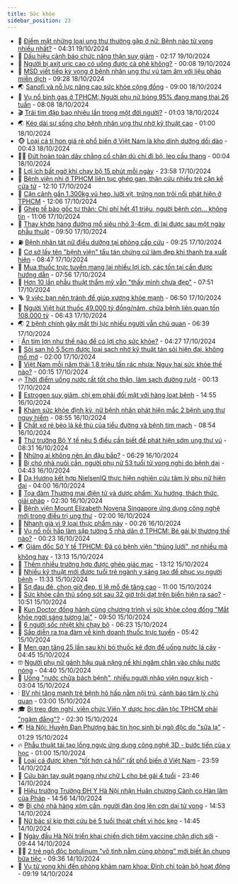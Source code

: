 ```yaml
---
title: Sức khỏe
sidebar_position: 23
---
```


<!-- dantri-suc-khoe:START -->
- 🤔 [Điểm mặt những loại ung thư thường gặp ở nữ: Bệnh nào tử vong nhiều nhất?](https://dantri.com.vn/suc-khoe/diem-mat-nhung-loai-ung-thu-thuong-gap-o-nu-benh-nao-tu-vong-nhieu-nhat-20241019112835973.htm) - 04:31 19/10/2024
- 🚦 [Dấu hiệu cảnh báo chức năng thận suy giảm](https://dantri.com.vn/suc-khoe/dau-hieu-canh-bao-chuc-nang-than-suy-giam-20241019090417721.htm) - 02:17 19/10/2024
- 🤖 [Người bị axit uric cao có uống được cà phê không?](https://dantri.com.vn/suc-khoe/nguoi-bi-axit-uric-cao-co-uong-duoc-ca-phe-khong-20241018203044410.htm) - 00:08 19/10/2024
- 🐻 [MSD viết tiếp kỳ vọng ở bệnh nhân ung thư vú tam âm với liệu pháp miễn dịch](https://dantri.com.vn/suc-khoe/msd-viet-tiep-ky-vong-o-benh-nhan-ung-thu-vu-tam-am-voi-lieu-phap-mien-dich-20241018161943209.htm) - 09:28 18/10/2024
- 🌏 [Sanofi và nỗ lực nâng cao sức khỏe cộng đồng](https://dantri.com.vn/suc-khoe/sanofi-va-no-luc-nang-cao-suc-khoe-cong-dong-20241018153834871.htm) - 09:00 18/10/2024
- 👺 [Vụ nổ bình gas ở TPHCM: Người phụ nữ bỏng 95% đang mang thai 26 tuần](https://dantri.com.vn/suc-khoe/vu-no-binh-gas-o-tphcm-nguoi-phu-nu-bong-95-dang-mang-thai-26-tuan-20241018150237998.htm) - 08:08 18/10/2024
- 🎬 [Trái tim đập bao nhiêu lần trong một đời người?](https://dantri.com.vn/suc-khoe/trai-tim-dap-bao-nhieu-lan-trong-mot-doi-nguoi-20241018000813326.htm) - 01:03 18/10/2024
- 🌏 [Kéo dài sự sống cho bệnh nhân ung thư nhờ kỹ thuật cao](https://dantri.com.vn/suc-khoe/keo-dai-su-song-cho-benh-nhan-ung-thu-nho-ky-thuat-cao-20241017224228548.htm) - 01:00 18/10/2024
- 🐵 [Loại cá tí hon giá rẻ phổ biến ở Việt Nam là kho dinh dưỡng dồi dào](https://dantri.com.vn/suc-khoe/loai-ca-ti-hon-gia-re-pho-bien-o-viet-nam-la-kho-dinh-duong-doi-dao-20241018071823836.htm) - 00:43 18/10/2024
- 👨‍🏫 [Đứt hoàn toàn dây chằng cổ chân dù chỉ đi bộ, leo cầu thang](https://dantri.com.vn/suc-khoe/dut-hoan-toan-day-chang-co-chan-du-chi-di-bo-leo-cau-thang-20241017160833763.htm) - 00:04 18/10/2024
- 🤗 [Lợi ích bất ngờ khi chạy bộ 15 phút mỗi ngày](https://dantri.com.vn/suc-khoe/loi-ich-bat-ngo-khi-chay-bo-15-phut-moi-ngay-20241018064535648.htm) - 23:58 17/10/2024
- 🫶 [Bệnh viện nhi ở TPHCM liên tục ghép gan, thận cứu nhiều trẻ cận kề cửa tử](https://dantri.com.vn/suc-khoe/benh-vien-nhi-o-tphcm-lien-tuc-ghep-gan-than-cuu-nhieu-tre-can-ke-cua-tu-20241017170128977.htm) - 12:10 17/10/2024
- 🙉 [Cận cảnh gần 1.300kg vú heo, lưỡi vịt, trứng non trôi nổi phát hiện ở TPHCM](https://dantri.com.vn/suc-khoe/can-canh-gan-1300kg-vu-heo-luoi-vit-trung-non-troi-noi-phat-hien-o-tphcm-20241017183732635.htm) - 12:06 17/10/2024
- 🦅 [Ghép tế bào gốc tự thân: Chi phí hết 41 triệu, người bệnh còn... không tin](https://dantri.com.vn/suc-khoe/ghep-te-bao-goc-tu-than-chi-phi-het-41-trieu-nguoi-benh-con-khong-tin-20241017180628471.htm) - 11:06 17/10/2024
- 🐘 [Thay khớp háng đường mổ siêu nhỏ 3-4cm, đi lại được sau một ngày phẫu thuật](https://dantri.com.vn/suc-khoe/thay-khop-hang-duong-mo-sieu-nho-3-4cm-di-lai-duoc-sau-mot-ngay-phau-thuat-20241017165002887.htm) - 09:50 17/10/2024
- ⛽️ [Bệnh nhân tát nữ điều dưỡng tại phòng cấp cứu](https://dantri.com.vn/suc-khoe/benh-nhan-tat-nu-dieu-duong-tai-phong-cap-cuu-20241017161732650.htm) - 09:25 17/10/2024
- 🤡 [Cơ sở lấy tên &quot;bệnh viện&quot; tẩu tán chứng cứ làm đẹp khi thanh tra xuất hiện](https://dantri.com.vn/suc-khoe/co-so-lay-ten-benh-vien-tau-tan-chung-cu-lam-dep-khi-thanh-tra-xuat-hien-20241017145505388.htm) - 08:47 17/10/2024
- 💼 [Mua thuốc trực tuyến mang lại nhiều lợi ích, các tồn tại cần được hướng dẫn](https://dantri.com.vn/suc-khoe/mua-thuoc-truc-tuyen-mang-lai-nhieu-loi-ich-cac-ton-tai-can-duoc-huong-dan-20241017105031902.htm) - 07:56 17/10/2024
- 🤔 [Hơn 10 lần phẫu thuật thẩm mỹ vẫn &quot;thấy mình chưa đẹp&quot;](https://dantri.com.vn/suc-khoe/hon-10-lan-phau-thuat-tham-my-van-thay-minh-chua-dep-20241014065650345.htm) - 07:51 17/10/2024
- 🪜 [9 việc bạn nên tránh để giúp xương khỏe mạnh](https://dantri.com.vn/suc-khoe/9-viec-ban-nen-tranh-de-giup-xuong-khoe-manh-20241017133302949.htm) - 06:50 17/10/2024
- 📝 [Người Việt hút thuốc 49.000 tỷ đồng/năm, chữa bệnh liên quan tốn 108.000 tỷ](https://dantri.com.vn/suc-khoe/nguoi-viet-hut-thuoc-49000-ty-dongnam-chua-benh-lien-quan-ton-108000-ty-20241017125528503.htm) - 06:43 17/10/2024
- 🌏 [2 bệnh chính gây mất thị lực nhiều người vẫn chủ quan](https://dantri.com.vn/suc-khoe/2-benh-chinh-gay-mat-thi-luc-nhieu-nguoi-van-chu-quan-20241017111428535.htm) - 06:39 17/10/2024
- 🕯 [Ăn tim lợn như thế nào để có lợi cho sức khỏe?](https://dantri.com.vn/suc-khoe/an-tim-lon-nhu-the-nao-de-co-loi-cho-suc-khoe-20241017071411884.htm) - 04:27 17/10/2024
- 🦍 [Sỏi san hô 5,5cm được loại sạch nhờ kỹ thuật tán sỏi hiện đại, không mổ mở](https://dantri.com.vn/suc-khoe/soi-san-ho-55cm-duoc-loai-sach-nho-ky-thuat-tan-soi-hien-dai-khong-mo-mo-20241015233205486.htm) - 02:00 17/10/2024
- 🌈 [Việt Nam mỗi năm thải 1,8 triệu tấn rác nhựa: Nguy hại sức khỏe thế nào?](https://dantri.com.vn/suc-khoe/viet-nam-moi-nam-thai-18-trieu-tan-rac-nhua-nguy-hai-suc-khoe-the-nao-20241017001929955.htm) - 00:15 17/10/2024
- 🔥 [Thời điểm uống nước rất tốt cho thận, làm sạch đường ruột](https://dantri.com.vn/suc-khoe/thoi-diem-uong-nuoc-rat-tot-cho-than-lam-sach-duong-ruot-20241017065158963.htm) - 00:13 17/10/2024
- 🌊 [Estrogen suy giảm, chị em phải đối mặt với hàng loạt bệnh](https://dantri.com.vn/suc-khoe/estrogen-suy-giam-chi-em-phai-doi-mat-voi-hang-loat-benh-20241016202722946.htm) - 14:55 16/10/2024
- 🚦 [Khám sức khỏe định kỳ, nữ bệnh nhân phát hiện mắc 2 bệnh ung thư nguy hiểm](https://dantri.com.vn/suc-khoe/kham-suc-khoe-dinh-ky-nu-benh-nhan-phat-hien-mac-2-benh-ung-thu-nguy-hiem-20241016154714250.htm) - 08:55 16/10/2024
- 🤖 [Chất xơ rẻ bèo là kẻ thù của tiểu đường và bệnh tim mạch](https://dantri.com.vn/suc-khoe/chat-xo-re-beo-la-ke-thu-cua-tieu-duong-va-benh-tim-mach-20241016073557030.htm) - 08:54 16/10/2024
- 🤡 [Thứ trưởng Bộ Y tế nêu 5 điều cần biết để phát hiện sớm ung thư vú](https://dantri.com.vn/suc-khoe/thu-truong-bo-y-te-neu-5-dieu-can-biet-de-phat-hien-som-ung-thu-vu-20241016152824158.htm) - 08:31 16/10/2024
- 💂 [Những ai không nên ăn đậu bắp?](https://dantri.com.vn/suc-khoe/nhung-ai-khong-nen-an-dau-bap-20241016074210141.htm) - 06:29 16/10/2024
- 🦄 [Bị chó nhà nuôi cắn, người phụ nữ 53 tuổi tử vong nghi do bệnh dại](https://dantri.com.vn/suc-khoe/bi-cho-nha-nuoi-can-nguoi-phu-nu-53-tuoi-tu-vong-nghi-do-benh-dai-20241016110526147.htm) - 04:43 16/10/2024
- 🧠 [Dạ Hương kết hợp NielsenIQ thực hiện nghiên cứu tâm lý phụ nữ hiện đại](https://dantri.com.vn/suc-khoe/da-huong-ket-hop-nielseniq-thuc-hien-nghien-cuu-tam-ly-phu-nu-hien-dai-20241016104301362.htm) - 04:00 16/10/2024
- 🤖 [Tọa đàm Thương mại điện tử và dược phẩm: Xu hướng, thách thức, giải pháp](https://dantri.com.vn/suc-khoe/toa-dam-thuong-mai-dien-tu-va-duoc-pham-xu-huong-thach-thuc-giai-phap-20241015213133554.htm) - 02:30 16/10/2024
- 💼 [Bệnh viện Mount Elizabeth Novena Singapore ứng dụng công nghệ mới trong điều trị ung thư](https://dantri.com.vn/suc-khoe/benh-vien-mount-elizabeth-novena-singapore-ung-dung-cong-nghe-moi-trong-dieu-tri-ung-thu-20241015234910181.htm) - 02:00 16/10/2024
- 🧰 [Nhanh già vì 9 loại thực phẩm này](https://dantri.com.vn/suc-khoe/nhanh-gia-vi-9-loai-thuc-pham-nay-20241010195624061.htm) - 00:26 16/10/2024
- 🎉 [Vụ nổ nồi hấp làm sập tường 5 nhà dân ở TPHCM: Bé gái bị thương thế nào?](https://dantri.com.vn/suc-khoe/vu-no-noi-hap-lam-sap-tuong-5-nha-dan-o-tphcm-be-gai-bi-thuong-the-nao-20241016010613792.htm) - 00:23 16/10/2024
- 🌏 [Giám đốc Sở Y tế TPHCM: Đã có bệnh viện &quot;thủng lưới&quot;, nợ nhiều mà không hay](https://dantri.com.vn/suc-khoe/giam-doc-so-y-te-tphcm-da-co-benh-vien-thung-luoi-no-nhieu-ma-khong-hay-20241015183509369.htm) - 13:13 15/10/2024
- 📝 [Thêm nhiều trường hợp được ghép giác mạc](https://dantri.com.vn/suc-khoe/them-nhieu-truong-hop-duoc-ghep-giac-mac-20241015201213343.htm) - 13:12 15/10/2024
- 🧠 [Nhiều kỹ thuật mới được tuổi trẻ ngành y sáng tạo để phục vụ người bệnh](https://dantri.com.vn/suc-khoe/nhieu-ky-thuat-moi-duoc-tuoi-tre-nganh-y-sang-tao-de-phuc-vu-nguoi-benh-20241015175246370.htm) - 11:33 15/10/2024
- 🚀 [Sợ đau đẻ, chọn giờ đẹp, tỉ lệ mổ đẻ tăng cao](https://dantri.com.vn/suc-khoe/so-dau-de-chon-gio-dep-ti-le-mo-de-tang-cao-20241015182837612.htm) - 11:00 15/10/2024
- 💯 [Sức khỏe cần thủ sống sót sau 32 giờ trôi dạt trên biển hiện ra sao?](https://dantri.com.vn/suc-khoe/suc-khoe-can-thu-song-sot-sau-32-gio-troi-dat-tren-bien-hien-ra-sao-20241015163535215.htm) - 10:51 15/10/2024
- 🫶 [Kun Doctor đồng hành cùng chương trình vì sức khỏe cộng đồng &quot;Mắt khỏe ngời sáng tương lai&quot;](https://dantri.com.vn/suc-khoe/kun-doctor-dong-hanh-cung-chuong-trinh-vi-suc-khoe-cong-dong-mat-khoe-ngoi-sang-tuong-lai-20241015162056692.htm) - 09:50 15/10/2024
- 👹 [6 người sốc nhiệt khi chạy bộ](https://dantri.com.vn/suc-khoe/6-nguoi-soc-nhiet-khi-chay-bo-20241015125748629.htm) - 06:23 15/10/2024
- 🤩 [Sắp diễn ra tọa đàm về kinh doanh thuốc trực tuyến](https://dantri.com.vn/suc-khoe/sap-dien-ra-toa-dam-ve-kinh-doanh-thuoc-truc-tuyen-20241015063500435.htm) - 05:42 15/10/2024
- 🌊 [Men gan tăng 25 lần sau khi bỏ thuốc kê đơn để uống nước lá cây](https://dantri.com.vn/suc-khoe/men-gan-tang-25-lan-sau-khi-bo-thuoc-ke-don-de-uong-nuoc-la-cay-20241015105508189.htm) - 04:45 15/10/2024
- 🤓 [Người phụ nữ gánh hậu quả nặng nề khi ngâm chân vào chậu nước nóng](https://dantri.com.vn/suc-khoe/nguoi-phu-nu-ganh-hau-qua-nang-ne-khi-ngam-chan-vao-chau-nuoc-nong-20241015083053641.htm) - 04:40 15/10/2024
- 🌝 [Uống &quot;nước chữa bách bệnh&quot;, nhiều người nhập viện nguy kịch](https://dantri.com.vn/suc-khoe/uong-nuoc-chua-bach-benh-nhieu-nguoi-nhap-vien-nguy-kich-20241015094840246.htm) - 03:04 15/10/2024
- 🕯 [BV nhi tăng mạnh trẻ bệnh hô hấp nằm nội trú, cảnh báo tâm lý chủ quan](https://dantri.com.vn/suc-khoe/bv-nhi-tang-manh-tre-benh-ho-hap-nam-noi-tru-canh-bao-tam-ly-chu-quan-20241015090028658.htm) - 03:00 15/10/2024
- 🎓 [Bị treo đơn nghỉ, viên chức Viện Y dược học dân tộc TPHCM phải &quot;ngậm đắng&quot;?](https://dantri.com.vn/suc-khoe/bi-treo-don-nghi-vien-chuc-vien-y-duoc-hoc-dan-toc-tphcm-phai-ngam-dang-20241011103440325.htm) - 02:30 15/10/2024
- 🌏 [Hà Nội: Huyện Đan Phượng bác tin học sinh bị ngộ độc do &quot;sữa lạ&quot;](https://dantri.com.vn/suc-khoe/ha-noi-huyen-dan-phuong-bac-tin-hoc-sinh-bi-ngo-doc-do-sua-la-20241015065416606.htm) - 01:29 15/10/2024
- 🔥 [Phẫu thuật tái tạo lồng ngực ứng dụng công nghệ 3D - bước tiến của y học](https://dantri.com.vn/suc-khoe/phau-thuat-tai-tao-long-nguc-ung-dung-cong-nghe-3d-buoc-tien-cua-y-hoc-20241014214134672.htm) - 01:00 15/10/2024
- 📝 [Loại cá được khen &quot;tốt hơn cá hồi&quot; rất phổ biến ở Việt Nam](https://dantri.com.vn/suc-khoe/loai-ca-duoc-khen-tot-hon-ca-hoi-rat-pho-bien-o-viet-nam-20241008073115230.htm) - 23:59 14/10/2024
- 🧠 [Cứu bàn tay quặt ngang như chữ L cho bé gái 4 tuổi](https://dantri.com.vn/suc-khoe/cuu-ban-tay-quat-ngang-nhu-chu-l-cho-be-gai-4-tuoi-20241014171719365.htm) - 23:46 14/10/2024
- 🦅 [Hiệu trưởng Trường ĐH Y Hà Nội nhận Huân chương Cành cọ Hàn lâm của Pháp](https://dantri.com.vn/suc-khoe/hieu-truong-truong-dh-y-ha-noi-nhan-huan-chuong-canh-co-han-lam-cua-phap-20241014132423589.htm) - 14:56 14/10/2024
- 😎 [Bị chó nhà hàng xóm cắn, người đàn ông lên cơn dại tử vong](https://dantri.com.vn/suc-khoe/bi-cho-nha-hang-xom-can-nguoi-dan-ong-len-con-dai-tu-vong-20241014200714887.htm) - 14:53 14/10/2024
- 🎉 [Nữ bác sĩ kịp thời cứu bé 5 tuổi thoát chết vì hóc kẹo](https://dantri.com.vn/suc-khoe/nu-bac-si-kip-thoi-cuu-be-5-tuoi-thoat-chet-vi-hoc-keo-20241014211546640.htm) - 14:45 14/10/2024
- 🫣 [Ngày đầu Hà Nội triển khai chiến dịch tiêm vaccine chặn dịch sởi](https://dantri.com.vn/suc-khoe/ngay-dau-ha-noi-trien-khai-chien-dich-tiem-vaccine-chan-dich-soi-20241014130712778.htm) - 09:44 14/10/2024
- 🧑‍🏫 [2 trẻ ngộ độc botulinum &quot;vô tình nằm cùng phòng&quot; mới biết ăn chung bữa tiệc](https://dantri.com.vn/suc-khoe/2-tre-ngo-doc-botulinum-vo-tinh-nam-cung-phong-moi-biet-an-chung-bua-tiec-20241014162608621.htm) - 09:36 14/10/2024
- 🥷 [Vụ tử vong khi đến phòng khám nam khoa: Đình chỉ toàn bộ hoạt động](https://dantri.com.vn/suc-khoe/vu-tu-vong-khi-den-phong-kham-nam-khoa-dinh-chi-toan-bo-hoat-dong-20241014153841783.htm) - 09:19 14/10/2024<!-- dantri-suc-khoe:END -->
